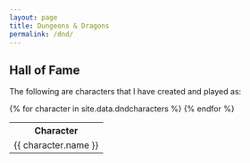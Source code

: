 ```yaml
---
layout: page
title: Dungeons & Dragons
permalink: /dnd/
---
```


## Hall of Fame

The following are characters that I have created and played as:

<table>
<tr>
<th>Character</th>
<!--<th>Bio</th>
<th>Portrait</th>-->
</tr>
{% for character in site.data.dndcharacters %}
<tr>
<td>{{ character.name }}</td>
<!--<td>{{ character.class }}</td>
<td><img src="{{ character.photo }}"></td>-->
</tr>
{% endfor %}
</table>
